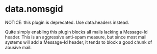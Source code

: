 # data.nomsgid

NOTICE: this plugin is deprecated. Use data.headers instead.

Quite simply enabling this plugin blocks all mails lacking a Message-Id
header. This is an aggressive anti-spam measure, but since most mail systems
will add a Message-Id header, it tends to block a good chunk of abusive mail.
